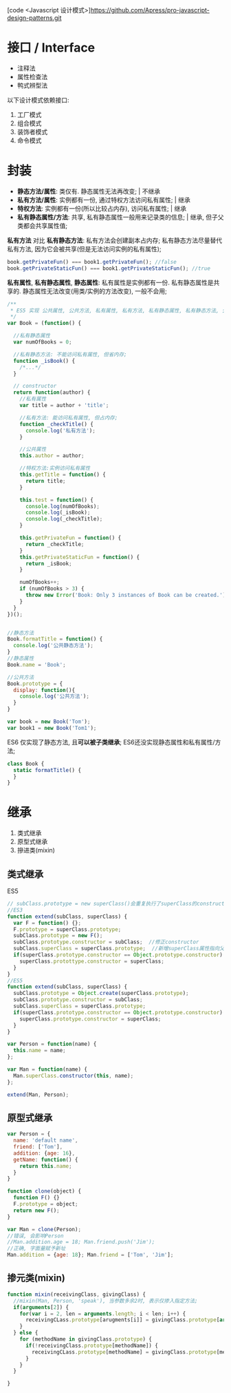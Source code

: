 [code <Javascript 设计模式>]https://github.com/Apress/pro-javascript-design-patterns.git



# 接口 / Interface
- 注释法
- 属性检查法
- 鸭式辨型法

以下设计模式依赖接口:
1. 工厂模式
2. 组合模式
3. 装饰者模式
4. 命令模式



# 封装

- **静态方法/属性**: 类仅有. 静态属性无法再改变; | 不继承
- **私有方法/属性**: 实例都有一份, 通过特权方法访问私有属性; | 继承
- **特权方法**: 实例都有一份(所以比较占内存), 访问私有属性; | 继承
- **私有静态属性/方法**: 共享, 私有静态属性一般用来记录类的信息; | 继承, 但子父类都会共享属性值;

**私有方法** 对比 **私有静态方法**:
私有方法会创建副本占内存;  私有静态方法尽量替代私有方法, 因为它会被共享(但是无法访问实例的私有属性);
```js
book.getPrivateFun() === book1.getPrivateFun(); //false
book.getPrivateStaticFun() === book1.getPrivateStaticFun(); //true
```
**私有属性**, **私有静态属性**, **静态属性**:
私有属性是实例都有一份. 私有静态属性是共享的. 静态属性无法改变(用类/实例的方法改变), 一般不会用;

```js
/**
 * ES5 实现 公共属性, 公共方法, 私有属性, 私有方法, 私有静态属性, 私有静态方法, 公共静态方法;
 */
var Book = (function() {

  //私有静态属性
  var numOfBooks = 0;

  //私有静态方法: 不能访问私有属性, 但省内存;
  function _isBook() {
    /*...*/
  }

  // constructor
  return function(author) {
    //私有属性
    var title = author + 'title';

    //私有方法: 能访问私有属性, 但占内存;
    function _checkTitle() {
      console.log('私有方法');
    }

    //公共属性
    this.author = author;

    //特权方法:实例访问私有属性
    this.getTitle = function() {
      return title;
    }

    this.test = function() {
      console.log(numOfBooks);
      console.log(_isBook);
      console.log(_checkTitle);
    }

    this.getPrivateFun = function() {
      return _checkTitle;
    }
    this.getPrivateStaticFun = function() {
      return _isBook;
    }

    numOfBooks++;
    if (numOfBooks > 3) {
      throw new Error('Book: Only 3 instances of Book can be created.');
    }
  }
})();


//静态方法
Book.formatTitle = function() {
  console.log('公共静态方法');
}
//静态属性
Book.name = 'Book';

//公共方法
Book.prototype = {
  display: function(){
    console.log('公共方法');
  }
}

var book = new Book('Tom');
var book1 = new Book('Tom1');
```


ES6 仅实现了静态方法, 且**可以被子类继承**;  ES6还没实现静态属性和私有属性/方法;
```js
class Book {
  static formatTitle() {
  }
}
```


# 继承
1. 类式继承
2. 原型式继承
3. 摻进类(mixin)
## 类式继承

ES5
```js
// subClass.prototype = new superClass()会重复执行了superClass的constructor;
//ES3
function extend(subClass, superClass) {
  var F = function() {};
  F.prototype = superClass.prototype;
  subClass.prototype = new F();
  subClass.prototype.constructor = subClass;  //修正constructor
  subClass.superClass = superClass.prototype;  //新增superClass属性指向父类原型;
  if(superClass.prototype.constructor == Object.prototype.constructor) {
    superClass.protottype.constructor = superClass;
  }
}
//ES5
function extend(subClass, superClass) {
  subClass.prototype = Object.create(superClass.prototype);
  subClass.prototype.constructor = subClass;
  subClass.superClass = superClass.prototype;
  if(superClass.prototype.constructor == Object.prototype.constructor) {
    superClass.prototype.constructor = superClass;
  }
}

var Person = function(name) {
  this.name = name;
};

var Man = function(name) {
  Man.superClass.constructor(this, name);
};

extend(Man, Person);
```
## 原型式继承

```js
var Person = {
  name: 'default name',
  friend: ['Tom'],
  addition: {age: 16},
  getName: function() {
    return this.name;
  }
}

function clone(object) {
  function F() {}
  F.prototype = object;
  return new F();
}

var Man = clone(Person);
//错误, 会影响Person
//Man.addition.age = 18; Man.friend.push('Jim');
//正确, 字面量赋予新址
Man.addition = {age: 18}; Man.friend = ['Tom', 'Jim'];
```

## 掺元类(mixin)

```js
function mixin(receivingClass, givingClass) {
  //mixin(Man, Person, 'speak'), 当参数多余2时, 表示仅掺入指定方法;
  if(arguments[2]) {
    for(var i = 2, len = arguments.length; i < len; i++) {
      receivingCLass.prototype[arugments[i]] = givingClass.prototype[arguments[i]];
    }
  } else {
    for (methodName in givingClass.prototype) {
      if(!receivingClass.prototype[methodName]) {
        receivingCLass.prototype[methodName] = givingClass.prototype[methodName];
      }
    }
  }

}
```
